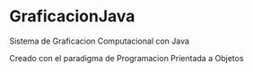 # GraficacionJava
Sistema de Graficacion Computacional con Java

Creado con el paradigma de Programacion Prientada a Objetos

